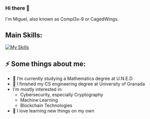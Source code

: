 ### Hi there 👋
I'm Miguel, also known as Compl3x-9 or CagedWings.

## Main Skills:
[![My Skills](https://skillicons.dev/icons?i=py,linux,bash,cpp,javascript,c,haskell,flask,vim,git&perline=5)](https://skillicons.dev)

## ⚡ Some things about me:
- 🔭 I’m currently studying a Mathematics degree at U.N.E.D
- 🔭 I finished my CS engineering degree at University of Granada
- I'm mostly interested in:
  - Cybersecurity, especially Cryptography
  - Machine Learning
  - Blockchain Technologies
- 🧠 I love learning new things on my own

<!--
**Compl3x-9/Compl3x-9** is a ✨ _special_ ✨ repository because its `README.md` (this file) appears on your GitHub profile.

Here are some ideas to get you started:

- 🔭 I’m currently working on ...
- 🌱 I’m currently learning ...
- 👯 I’m looking to collaborate on ...
- 🤔 I’m looking for help with ...
- 💬 Ask me about ...
- 📫 How to reach me: ...
- 😄 Pronouns: ...
- ⚡ Fun fact: ...
-->
